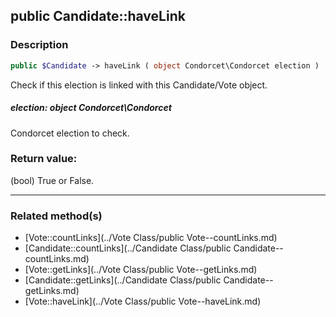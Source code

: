## public Candidate::haveLink

### Description    

```php
public $Candidate -> haveLink ( object Condorcet\Condorcet election )
```

Check if this election is linked with this Candidate/Vote object.    


##### **election:** *object Condorcet\Condorcet*   
Condorcet election to check.    



### Return value:   

(bool) True or False.


---------------------------------------

### Related method(s)      

* [Vote::countLinks](../Vote Class/public Vote--countLinks.md)    
* [Candidate::countLinks](../Candidate Class/public Candidate--countLinks.md)    
* [Vote::getLinks](../Vote Class/public Vote--getLinks.md)    
* [Candidate::getLinks](../Candidate Class/public Candidate--getLinks.md)    
* [Vote::haveLink](../Vote Class/public Vote--haveLink.md)    
